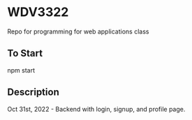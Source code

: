 # WDV3322
Repo for programming for web applications class

## To Start 
npm start

## Description 
Oct 31st, 2022 - Backend with login, signup, and profile page. 
